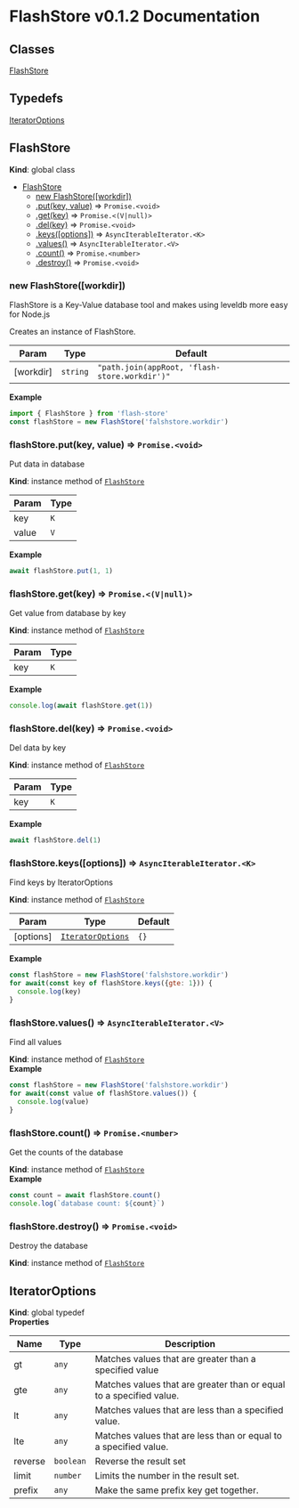 # FlashStore v0.1.2 Documentation

## Classes

<dl>
<dt><a href="#FlashStore">FlashStore</a></dt>
<dd></dd>
</dl>

## Typedefs

<dl>
<dt><a href="#IteratorOptions">IteratorOptions</a></dt>
<dd></dd>
</dl>

<a name="FlashStore"></a>

## FlashStore
**Kind**: global class  

* [FlashStore](#FlashStore)
    * [new FlashStore([workdir])](#new_FlashStore_new)
    * [.put(key, value)](#FlashStore+put) ⇒ <code>Promise.&lt;void&gt;</code>
    * [.get(key)](#FlashStore+get) ⇒ <code>Promise.&lt;(V\|null)&gt;</code>
    * [.del(key)](#FlashStore+del) ⇒ <code>Promise.&lt;void&gt;</code>
    * [.keys([options])](#FlashStore+keys) ⇒ <code>AsyncIterableIterator.&lt;K&gt;</code>
    * [.values()](#FlashStore+values) ⇒ <code>AsyncIterableIterator.&lt;V&gt;</code>
    * [.count()](#FlashStore+count) ⇒ <code>Promise.&lt;number&gt;</code>
    * [.destroy()](#FlashStore+destroy) ⇒ <code>Promise.&lt;void&gt;</code>

<a name="new_FlashStore_new"></a>

### new FlashStore([workdir])
FlashStore is a Key-Value database tool and makes using leveldb more easy for Node.js

Creates an instance of FlashStore.


| Param | Type | Default |
| --- | --- | --- |
| [workdir] | <code>string</code> | <code>&quot;path.join(appRoot, &#x27;flash-store.workdir&#x27;)&quot;</code> | 

**Example**  
```js
import { FlashStore } from 'flash-store'
const flashStore = new FlashStore('falshstore.workdir')
```
<a name="FlashStore+put"></a>

### flashStore.put(key, value) ⇒ <code>Promise.&lt;void&gt;</code>
Put data in database

**Kind**: instance method of [<code>FlashStore</code>](#FlashStore)  

| Param | Type |
| --- | --- |
| key | <code>K</code> | 
| value | <code>V</code> | 

**Example**  
```js
await flashStore.put(1, 1)
```
<a name="FlashStore+get"></a>

### flashStore.get(key) ⇒ <code>Promise.&lt;(V\|null)&gt;</code>
Get value from database by key

**Kind**: instance method of [<code>FlashStore</code>](#FlashStore)  

| Param | Type |
| --- | --- |
| key | <code>K</code> | 

**Example**  
```js
console.log(await flashStore.get(1))
```
<a name="FlashStore+del"></a>

### flashStore.del(key) ⇒ <code>Promise.&lt;void&gt;</code>
Del data by key

**Kind**: instance method of [<code>FlashStore</code>](#FlashStore)  

| Param | Type |
| --- | --- |
| key | <code>K</code> | 

**Example**  
```js
await flashStore.del(1)
```
<a name="FlashStore+keys"></a>

### flashStore.keys([options]) ⇒ <code>AsyncIterableIterator.&lt;K&gt;</code>
Find keys by IteratorOptions

**Kind**: instance method of [<code>FlashStore</code>](#FlashStore)  

| Param | Type | Default |
| --- | --- | --- |
| [options] | [<code>IteratorOptions</code>](#IteratorOptions) | <code>{}</code> | 

**Example**  
```js
const flashStore = new FlashStore('falshstore.workdir')
for await(const key of flashStore.keys({gte: 1})) {
  console.log(key)
}
```
<a name="FlashStore+values"></a>

### flashStore.values() ⇒ <code>AsyncIterableIterator.&lt;V&gt;</code>
Find all values

**Kind**: instance method of [<code>FlashStore</code>](#FlashStore)  
**Example**  
```js
const flashStore = new FlashStore('falshstore.workdir')
for await(const value of flashStore.values()) {
  console.log(value)
}
```
<a name="FlashStore+count"></a>

### flashStore.count() ⇒ <code>Promise.&lt;number&gt;</code>
Get the counts of the database

**Kind**: instance method of [<code>FlashStore</code>](#FlashStore)  
**Example**  
```js
const count = await flashStore.count()
console.log(`database count: ${count}`)
```
<a name="FlashStore+destroy"></a>

### flashStore.destroy() ⇒ <code>Promise.&lt;void&gt;</code>
Destroy the database

**Kind**: instance method of [<code>FlashStore</code>](#FlashStore)  
<a name="IteratorOptions"></a>

## IteratorOptions
**Kind**: global typedef  
**Properties**

| Name | Type | Description |
| --- | --- | --- |
| gt | <code>any</code> | Matches values that are greater than a specified value |
| gte | <code>any</code> | Matches values that are greater than or equal to a specified value. |
| lt | <code>any</code> | Matches values that are less than a specified value. |
| lte | <code>any</code> | Matches values that are less than or equal to a specified value. |
| reverse | <code>boolean</code> | Reverse the result set |
| limit | <code>number</code> | Limits the number in the result set. |
| prefix | <code>any</code> | Make the same prefix key get together. |

